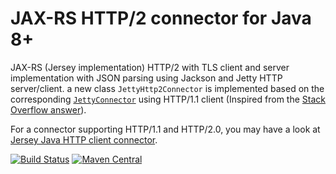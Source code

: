 # JAX-RS HTTP/2 connector for Java **8**+
JAX-RS (Jersey implementation) HTTP/2 with TLS client and server implementation with JSON parsing using Jackson and Jetty HTTP server/client.
a new class `JettyHttp2Connector` is implemented based on the corresponding [`JettyConnector`](https://github.com/eclipse-ee4j/jersey/blob/master/connectors/jetty-connector/src/main/java/org/glassfish/jersey/jetty/connector/JettyConnectorProvider.java)  using HTTP/1.1 client 
(Inspired from the [Stack Overflow answer](https://stackoverflow.com/a/40289767/1630604)).

For a connector supporting HTTP/1.1 and HTTP/2.0, you may have a look at [Jersey Java HTTP client connector](https://github.com/nhenneaux/jersey-httpclient-connector).

[![Build Status](https://github.com/nhenneaux/jersey-http2-jetty-connector/workflows/Java%20CI/badge.svg)](https://github.com/nhenneaux/jersey-http2-jetty-connector/actions?query=workflow%3A%22Java+CI%22)
[![Maven Central](https://maven-badges.herokuapp.com/maven-central/com.github.nhenneaux.jersey.jetty.http2/jersey-http2-jetty/badge.svg)](https://maven-badges.herokuapp.com/maven-central/com.github.nhenneaux.jersey.jetty.http2/jersey-http2-jetty)
